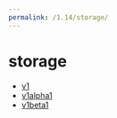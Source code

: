 ```yaml
---
permalink: /1.14/storage/
---
```


# storage



* [v1](v1/index.md)
* [v1alpha1](v1alpha1/index.md)
* [v1beta1](v1beta1/index.md)